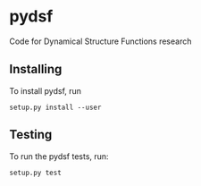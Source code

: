 # pydsf #

Code for Dynamical Structure Functions research

## Installing ##

To install pydsf, run 

    setup.py install --user

## Testing

To run the pydsf tests, run:

    setup.py test
